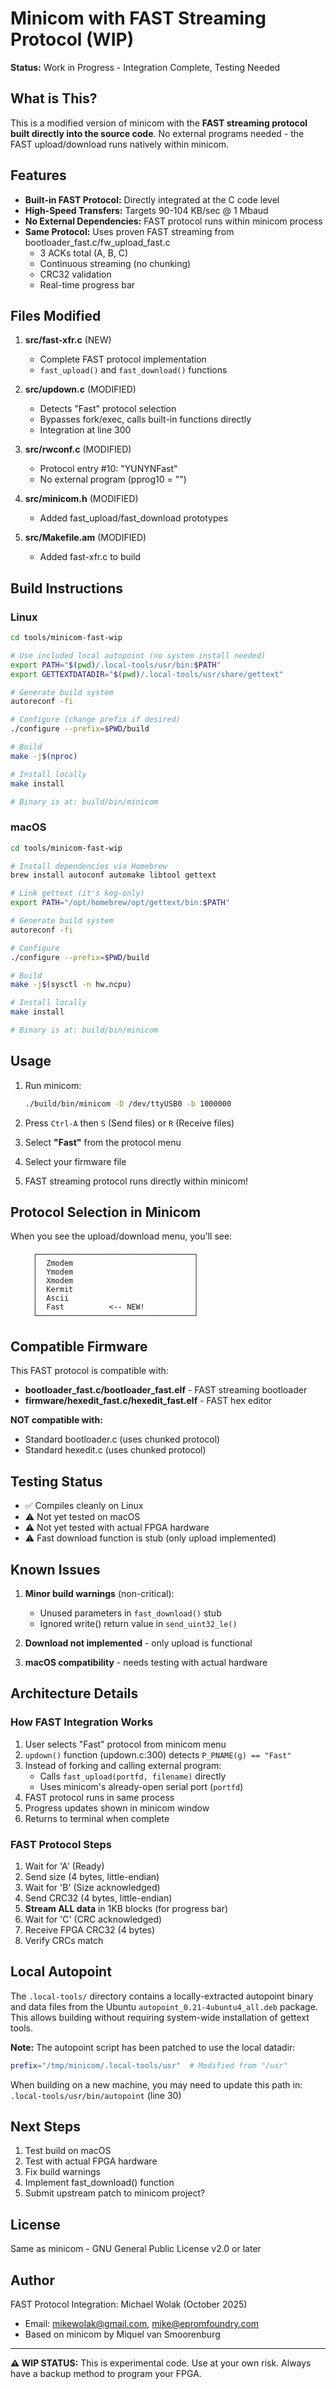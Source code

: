 # Minicom with FAST Streaming Protocol (WIP)

**Status:** Work in Progress - Integration Complete, Testing Needed

## What is This?

This is a modified version of minicom with the **FAST streaming protocol built directly into the source code**. No external programs needed - the FAST upload/download runs natively within minicom.

## Features

- **Built-in FAST Protocol:** Directly integrated at the C code level
- **High-Speed Transfers:** Targets 90-104 KB/sec @ 1 Mbaud
- **No External Dependencies:** FAST protocol runs within minicom process
- **Same Protocol:** Uses proven FAST streaming from bootloader_fast.c/fw_upload_fast.c
  - 3 ACKs total (A, B, C)
  - Continuous streaming (no chunking)
  - CRC32 validation
  - Real-time progress bar

## Files Modified

1. **src/fast-xfr.c** (NEW)
   - Complete FAST protocol implementation
   - `fast_upload()` and `fast_download()` functions

2. **src/updown.c** (MODIFIED)
   - Detects "Fast" protocol selection
   - Bypasses fork/exec, calls built-in functions directly
   - Integration at line 300

3. **src/rwconf.c** (MODIFIED)
   - Protocol entry #10: "YUNYNFast"
   - No external program (pprog10 = "")

4. **src/minicom.h** (MODIFIED)
   - Added fast_upload/fast_download prototypes

5. **src/Makefile.am** (MODIFIED)
   - Added fast-xfr.c to build

## Build Instructions

### Linux

```bash
cd tools/minicom-fast-wip

# Use included local autopoint (no system install needed)
export PATH="$(pwd)/.local-tools/usr/bin:$PATH"
export GETTEXTDATADIR="$(pwd)/.local-tools/usr/share/gettext"

# Generate build system
autoreconf -fi

# Configure (change prefix if desired)
./configure --prefix=$PWD/build

# Build
make -j$(nproc)

# Install locally
make install

# Binary is at: build/bin/minicom
```

### macOS

```bash
cd tools/minicom-fast-wip

# Install dependencies via Homebrew
brew install autoconf automake libtool gettext

# Link gettext (it's keg-only)
export PATH="/opt/homebrew/opt/gettext/bin:$PATH"

# Generate build system
autoreconf -fi

# Configure
./configure --prefix=$PWD/build

# Build
make -j$(sysctl -n hw.ncpu)

# Install locally
make install

# Binary is at: build/bin/minicom
```

## Usage

1. Run minicom:
   ```bash
   ./build/bin/minicom -D /dev/ttyUSB0 -b 1000000
   ```

2. Press `Ctrl-A` then `S` (Send files) or `R` (Receive files)

3. Select **"Fast"** from the protocol menu

4. Select your firmware file

5. FAST streaming protocol runs directly within minicom!

## Protocol Selection in Minicom

When you see the upload/download menu, you'll see:

```
     ┌───────────────────────────────────┐
     │  Zmodem                           │
     │  Ymodem                           │
     │  Xmodem                           │
     │  Kermit                           │
     │  Ascii                            │
     │  Fast          <-- NEW!           │
     └───────────────────────────────────┘
```

## Compatible Firmware

This FAST protocol is compatible with:

- **bootloader_fast.c/bootloader_fast.elf** - FAST streaming bootloader
- **firmware/hexedit_fast.c/hexedit_fast.elf** - FAST hex editor

**NOT compatible with:**
- Standard bootloader.c (uses chunked protocol)
- Standard hexedit.c (uses chunked protocol)

## Testing Status

- ✅ Compiles cleanly on Linux
- ⚠️  Not yet tested on macOS
- ⚠️  Not yet tested with actual FPGA hardware
- ⚠️  Fast download function is stub (only upload implemented)

## Known Issues

1. **Minor build warnings** (non-critical):
   - Unused parameters in `fast_download()` stub
   - Ignored write() return value in `send_uint32_le()`

2. **Download not implemented** - only upload is functional

3. **macOS compatibility** - needs testing with actual hardware

## Architecture Details

### How FAST Integration Works

1. User selects "Fast" protocol from minicom menu
2. `updown()` function (updown.c:300) detects `P_PNAME(g) == "Fast"`
3. Instead of forking and calling external program:
   - Calls `fast_upload(portfd, filename)` directly
   - Uses minicom's already-open serial port (`portfd`)
4. FAST protocol runs in same process
5. Progress updates shown in minicom window
6. Returns to terminal when complete

### FAST Protocol Steps

1. Wait for 'A' (Ready)
2. Send size (4 bytes, little-endian)
3. Wait for 'B' (Size acknowledged)
4. Send CRC32 (4 bytes, little-endian)
5. **Stream ALL data** in 1KB blocks (for progress bar)
6. Wait for 'C' (CRC acknowledged)
7. Receive FPGA CRC32 (4 bytes)
8. Verify CRCs match

## Local Autopoint

The `.local-tools/` directory contains a locally-extracted autopoint binary and data files from the Ubuntu `autopoint_0.21-4ubuntu4_all.deb` package. This allows building without requiring system-wide installation of gettext tools.

**Note:** The autopoint script has been patched to use the local datadir:
```bash
prefix="/tmp/minicom/.local-tools/usr"  # Modified from "/usr"
```

When building on a new machine, you may need to update this path in:
`.local-tools/usr/bin/autopoint` (line 30)

## Next Steps

1. Test build on macOS
2. Test with actual FPGA hardware
3. Fix build warnings
4. Implement fast_download() function
5. Submit upstream patch to minicom project?

## License

Same as minicom - GNU General Public License v2.0 or later

## Author

FAST Protocol Integration: Michael Wolak (October 2025)
- Email: mikewolak@gmail.com, mike@epromfoundry.com
- Based on minicom by Miquel van Smoorenburg

---

**⚠️  WIP STATUS:**
This is experimental code. Use at your own risk. Always have a backup method to program your FPGA.
